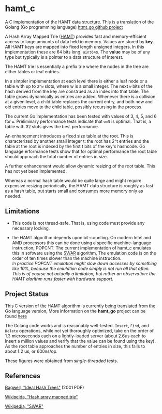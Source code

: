 <h1 class="libTop">hamt_c</h1>

A C implementation of the HAMT data structure.  This is a translation
of the Golang (Go programming language) 
[htmt_go github project](https://jddixon.github.io/hamt_go)

A Hash Array Mapped Trie ([HAMT][bagwell2001]) 
provides fast and memory-efficient access to large amounts of data held 
in memory.  Values are stored by **key**.  All HAMT keys are mapped into 
fixed length unsigned integers. In this implementation these are 64 bits
long, `uint64`s.  The **value** may be of any type but typically is a 
pointer to a data structure of interest.

The HAMT trie is essentially a prefix trie where the nodes in the tree
are either tables or leaf entries.

In a simpler implementation at each level there is either a leaf node
or a table with up to `2^w` slots, where w is a small 
integer.  The next `w` bits of the hash 
derived from the key are construed as an index into that table.  The
table grows dynamically as entries are added.  Whenever there is a 
collision at a given level, a child table replaces the current entry,
and both new and old entries move to the child table, possibly 
recursing in the process.

The current Go implementation has been tested with values of
3, 4, 5, and 6 for `w`.  Preliminary performance tests indicate 
that `w=5` is optimal.  That is, a table with 32 slots gives the best
performance.  

An enhancement introduces a fixed size table at the root.  This is
characterized by another small integer t: the root has 2^t entries
and the table at the root is indexed by the first t bits of the
key's hashcode.  Go language erformance tests show that for optimal performance
the root table should approach the total number of entries in size.

A further enhancement would allow dynamic resizing of the root table.
This has not yet been implemented.

Whereas a normal hash table would be quite large and might
require expensive resizing periodically, the HAMT data structure is roughly 
as fast as a hash table, but starts small and consumes more memory only 
as needed.

## Limitations

* This code is not thread-safe.  That is, using code must provide any
necessary locking.

* the HAMT algorithm depends upon bit-counting.  On modern Intel and AMD 
processors this 
can be done using a specific machine-language instruction, POPCNT.  The current
implementation of hamt_c emulates this in software using the 
[SWAR][wiki-swar] algorithm,  The emulation code is on the order of ten times
slower than the machine instruction.  
*In practice POPCNT emulation might slow down accesses by something like 10%, 
because the emulation code simply is not run all that often.*
*This is of course not actually a limitation, but rather an observation: the HAMT alorithm runs faster with hardware support.*

## Project Status

This C version of the HAMT algorithm is currently being translated from the
Go language version, 
More information on the **hamt_go** project can be found [here](https://jddixon.github.io/hamt_go)

The Golang code works and is reasonably well-tested. 
`Insert`, `Find`, and `Delete` operations, while not yet thoroughly optimized, 
take on the order of 1.3 microseconds each on a lightly-loaded server 
(about 2.6us each to insert a million values and verify that the 
value can be found using the key).  As the root table approaches the 
number of entries in size, this falls to about 1.2 us, or 600ns/op.

These figures were obtained from *single-threaded* tests.

## References

[Bagwell, "Ideal Hash Trees"][bagwell2001]  (2001 PDF)

[Wikipeida, "Hash array mapped trie"][wiki-hamt]

[Wikipedia, "SWAR"][wiki-swar]


[bagwell2001]: http://infoscience.epfl.ch/record/64398/files/idealhashtrees.pdf

[wiki-hamt]: http://en.wikipedia.org/wiki/Hash_array_mapped_trie

[wiki-swar]: http://en.wikipedia.org/wiki/SWAR

